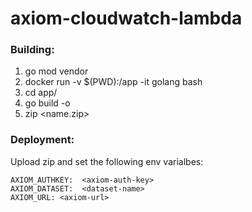 # axiom-cloudwatch-lambda

### Building:

1. go mod vendor
2. docker run -v $(PWD):/app -it golang bash
3. cd app/<sub-dir>
4. go build -o <name>
5. zip <name.zip> <name>

### Deployment:

Upload zip and set the following env varialbes:
```
AXIOM_AUTHKEY:	<axiom-auth-key>
AXIOM_DATASET:	<dataset-name>
AXIOM_URL: <axiom-url>
```